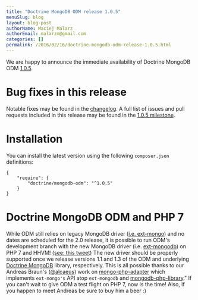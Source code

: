 ```yaml
---
title: "Doctrine MongoDB ODM release 1.0.5"
menuSlug: blog
layout: blog-post
authorName: Maciej Malarz
authorEmail: malarzm@gmail.com
categories: []
permalink: /2016/02/16/doctrine-mongodb-odm-release-1.0.5.html
---
```

We are happy to announce the immediate availability of Doctrine MongoDB
ODM
[1.0.5](https://github.com/doctrine/mongodb-odm/releases/tag/1.0.5).

Bug fixes in this release
=========================

Notable fixes may be found in the
[changelog](https://github.com/doctrine/mongodb-odm/blob/master/CHANGELOG-1.0.md#105-2016-02-16).
A full list of issues and pull requests included in this release may be
found in the [1.0.5
milestone](https://github.com/doctrine/mongodb-odm/issues?q=milestone%3A1.0.5).

Installation
============

You can install the latest version using the following `composer.json`
definitions:

~~~~ {.sourceCode .json}
{
    "require": {
        "doctrine/mongodb-odm": "^1.0.5"
    }
}
~~~~

Doctrine MongoDB ODM and PHP 7
==============================

While ODM still relies on legacy MongoDB driver ([i.e.
ext-mongo](https://pecl.php.net/package/mongo)) and no dates are
scheduled for the 2.0 release, it is possible to run ODM's development
branch with the new MongoDB driver (i.e.
[ext-mongodb](http://php.net/manual/en/mongodb.installation.php)) on
PHP 7 and HHVM! [(see: this
tweet)](https://twitter.com/alcaeus/status/697659616172359680) The new
driver should be properly supported once we release versions 1.1 and 1.3
of the ODM and underlying [Doctrine
MongoDB](https://github.com/doctrine/mongodb) library, respectively.
This is all possible thanks to our Andreas Braun's
([@alcaeus](https://twitter.com/alcaeus)) work on
[mongo-php-adapter](https://github.com/alcaeus/mongo-php-adapter)
which implements `ext-mongo's` API atop `ext-mongodb` and
[mongodb-php-library](https://github.com/mongodb/mongo-php-library)."
If you can't wait to give ODM a test flight on PHP 7, now is the time!
Also, if you happen to meet Andreas be sure to buy him a beer :)
